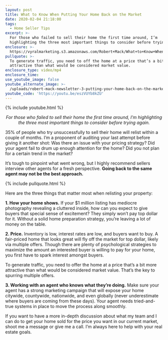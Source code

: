 ```yaml
---
layout: post
title: What to Know When Putting Your Home Back on the Market
date: 2020-02-04 21:18:00
tags:
  - Home Seller Tips
excerpt: >-
  For those who failed to sell their home the first time around, I’m
  highlighting the three most important things to consider before trying again.
enclosure: >-
  https://vyralmarketing.s3.amazonaws.com/Robert+Mack/What+to+Know+When+Putting+Your+Home+Back+on+the+Market.mp4
pullquote: >-
  To generate traffic, you need to off the home at a price that’s a bit more
  attractive than what would be considered market value.
enclosure_type: video/mp4
enclosure_time:
use_youtube_image: false
youtube_alternate_image: >-
  /uploads/robert-mack-newsletter-3-putting-your-home-back-on-the-market-youtube.jpg
youtube_code: 'https://youtu.be/eszVUYb8kZU'
---
```


{% include youtube.html %}

<p style="text-align: center;"><em>For those who failed to sell their home the first time around, I’m highlighting the three most important things to consider before trying again.</em></p>

35% of people who try unsuccessfully to sell their home will relist within a couple of months. I’m a proponent of auditing your last attempt before giving it another shot: Was there an issue with your pricing strategy? Did your agent fail to drum up enough attention for the home? Did you not plan for a certain trend in the market?

It’s tough to pinpoint what went wrong, but I highly recommend sellers interview other agents for a fresh perspective. **Going back to the same agent may not be the best approach.&nbsp;**

{% include pullquote.html %}

Here are the three things that matter most when relisting your property:&nbsp;

**1\. How your home shows.** If your $1 million listing has mediocre photography revealing a cluttered inside, how can you expect to give buyers that special sense of excitement? They simply won’t pay top dollar for it. Without a solid home preparation strategy, you’re leaving a lot of money on the table.&nbsp;

**2\. Price.** Inventory is low, interest rates are low, and buyers want to buy. A fair-priced home that looks great will fly off the market for top dollar, likely via multiple offers. Though there are plenty of psychological strategies to maximize the amount an interested buyer is willing to pay for your home, you first have to spark interest amongst buyers.

To generate traffic, you need to offer the home at a price that’s a bit more attractive than what would be considered market value. That’s the key to spurring multiple offers.&nbsp;

**3\. Working with an agent who knows what they’re doing.** Make sure your agent has a strong marketing campaign that will expose your home citywide, countywide, nationwide, and even globally (never underestimate where buyers are coming from these days). Your agent needs tried-and-true systems in place to move the process along smoothly.&nbsp;

If you want to have a more in-depth discussion about what my team and I can do to get your home sold for the price you want in our current market, shoot me a message or give me a call. I’m always here to help with your real estate goals.